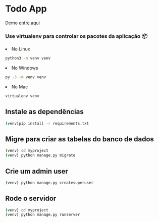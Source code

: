 # Todo App

Demo [entre aqui](http://tarefas-afazer.herokuapp.com/)

### Use virtualenv para controlar os pacotes da aplicação 📦 

<li>No Linux

   ```sh
   python3 -m venv venv
   ```

</li>

<li>No Windows

   ```sh
   py -3 -m venv venv
   ```

</li>

<li>No Mac
   
   ```sh
   virtualenv venv
   ```

</li>

## Instale as dependências 

   ```sh
   (venv)pip install -r requirements.txt
   ```

## Migre para criar as tabelas do banco de dados

   ```sh
   (venv) cd myproject
   (venv) python manage.py migrate
   ```

## Crie um admin user

   ```sh
   (venv) python manage.py createsuperuser
   ```

## Rode o servidor

   ```sh
   (venv) cd myproject
   (venv) python manage.py runserver
   ```
